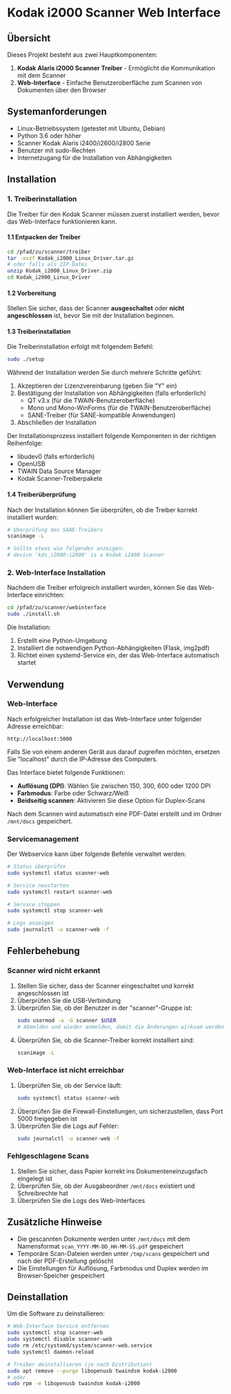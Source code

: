 # Kodak i2000 Scanner Web Interface

## Übersicht

Dieses Projekt besteht aus zwei Hauptkomponenten:

1. **Kodak Alaris i2000 Scanner Treiber** - Ermöglicht die Kommunikation mit dem Scanner
2. **Web-Interface** - Einfache Benutzeroberfläche zum Scannen von Dokumenten über den Browser

## Systemanforderungen

- Linux-Betriebssystem (getestet mit Ubuntu, Debian)
- Python 3.6 oder höher
- Scanner Kodak Alaris i2400/i2600/i2800 Serie
- Benutzer mit sudo-Rechten
- Internetzugang für die Installation von Abhängigkeiten

## Installation

### 1. Treiberinstallation

Die Treiber für den Kodak Scanner müssen zuerst installiert werden, bevor das Web-Interface funktionieren kann.

#### 1.1 Entpacken der Treiber

```bash
cd /pfad/zu/scanner/treiber
tar -xvzf Kodak_i2000_Linux_Driver.tar.gz
# oder falls als ZIP-Datei
unzip Kodak_i2000_Linux_Driver.zip
cd Kodak_i2000_Linux_Driver
```

#### 1.2 Vorbereitung

Stellen Sie sicher, dass der Scanner **ausgeschaltet** oder **nicht angeschlossen** ist, bevor Sie mit der Installation beginnen.

#### 1.3 Treiberinstallation

Die Treiberinstallation erfolgt mit folgendem Befehl:

```bash
sudo ./setup
```

Während der Installation werden Sie durch mehrere Schritte geführt:

1. Akzeptieren der Lizenzvereinbarung (geben Sie "Y" ein)
2. Bestätigung der Installation von Abhängigkeiten (falls erforderlich)
   - QT v3.x (für die TWAIN-Benutzeroberfläche)
   - Mono und Mono-WinForms (für die TWAIN-Benutzeroberfläche)
   - SANE-Treiber (für SANE-kompatible Anwendungen)
3. Abschließen der Installation

Der Installationsprozess installiert folgende Komponenten in der richtigen Reihenfolge:
- libudev0 (falls erforderlich)
- OpenUSB
- TWAIN Data Source Manager
- Kodak Scanner-Treiberpakete

#### 1.4 Treiberüberprüfung

Nach der Installation können Sie überprüfen, ob die Treiber korrekt installiert wurden:

```bash
# Überprüfung des SANE-Treibers
scanimage -L

# Sollte etwas wie folgendes anzeigen:
# device 'kds_i2000:i2000' is a Kodak i2400 Scanner
```

### 2. Web-Interface Installation

Nachdem die Treiber erfolgreich installiert wurden, können Sie das Web-Interface einrichten:

```bash
cd /pfad/zu/scanner/webinterface
sudo ./install.sh
```

Die Installation:
1. Erstellt eine Python-Umgebung
2. Installiert die notwendigen Python-Abhängigkeiten (Flask, img2pdf)
3. Richtet einen systemd-Service ein, der das Web-Interface automatisch startet

## Verwendung

### Web-Interface

Nach erfolgreicher Installation ist das Web-Interface unter folgender Adresse erreichbar:

```
http://localhost:5000
```

Falls Sie von einem anderen Gerät aus darauf zugreifen möchten, ersetzen Sie "localhost" durch die IP-Adresse des Computers.

Das Interface bietet folgende Funktionen:
- **Auflösung (DPI)**: Wählen Sie zwischen 150, 300, 600 oder 1200 DPI
- **Farbmodus**: Farbe oder Schwarz/Weiß
- **Beidseitig scannen**: Aktivieren Sie diese Option für Duplex-Scans

Nach dem Scannen wird automatisch eine PDF-Datei erstellt und im Ordner `/mnt/docs` gespeichert.

### Servicemanagement

Der Webservice kann über folgende Befehle verwaltet werden:

```bash
# Status überprüfen
sudo systemctl status scanner-web

# Service neustarten
sudo systemctl restart scanner-web

# Service stoppen
sudo systemctl stop scanner-web

# Logs anzeigen
sudo journalctl -u scanner-web -f
```

## Fehlerbehebung

### Scanner wird nicht erkannt

1. Stellen Sie sicher, dass der Scanner eingeschaltet und korrekt angeschlossen ist
2. Überprüfen Sie die USB-Verbindung
3. Überprüfen Sie, ob der Benutzer in der "scanner"-Gruppe ist:
   ```bash
   sudo usermod -a -G scanner $USER
   # Abmelden und wieder anmelden, damit die Änderungen wirksam werden
   ```
4. Überprüfen Sie, ob die Scanner-Treiber korrekt installiert sind:
   ```bash
   scanimage -L
   ```

### Web-Interface ist nicht erreichbar

1. Überprüfen Sie, ob der Service läuft:
   ```bash
   sudo systemctl status scanner-web
   ```
2. Überprüfen Sie die Firewall-Einstellungen, um sicherzustellen, dass Port 5000 freigegeben ist
3. Überprüfen Sie die Logs auf Fehler:
   ```bash
   sudo journalctl -u scanner-web -f
   ```

### Fehlgeschlagene Scans

1. Stellen Sie sicher, dass Papier korrekt ins Dokumenteneinzugsfach eingelegt ist
2. Überprüfen Sie, ob der Ausgabeordner `/mnt/docs` existiert und Schreibrechte hat
3. Überprüfen Sie die Logs des Web-Interfaces

## Zusätzliche Hinweise

- Die gescannten Dokumente werden unter `/mnt/docs` mit dem Namensformat `scan_YYYY-MM-DD_HH-MM-SS.pdf` gespeichert
- Temporäre Scan-Dateien werden unter `/tmp/scans` gespeichert und nach der PDF-Erstellung gelöscht
- Die Einstellungen für Auflösung, Farbmodus und Duplex werden im Browser-Speicher gespeichert

## Deinstallation

Um die Software zu deinstallieren:

```bash
# Web-Interface Service entfernen
sudo systemctl stop scanner-web
sudo systemctl disable scanner-web
sudo rm /etc/systemd/system/scanner-web.service
sudo systemctl daemon-reload

# Treiber deinstallieren (je nach Distribution)
sudo apt remove --purge libopenusb twaindsm kodak-i2000
# oder
sudo rpm -e libopenusb twaindsm kodak-i2000
```
